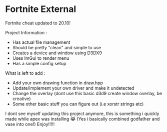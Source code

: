 # Fortnite External

Fortnite cheat updated to 20.10!

Project Information :
- Has actual file management
- Should be pretty "clean" and simple to use
- Creates a device and window using D3DX9
- Uses ImGui to render menu
- Has a simple config setup

What is left to add :
- Add your own drawing function in draw.hpp
- Update/implement your own driver and make it undetected
- Change the overlay (dont use this basic d3d9 create window overlay, be creative)
- Some other basic stuff you can figure out (i.e xorstr strings etc)

I dont see myself updating this project anymore, this is something i quickly made while apex was installing 😹
(Yes i basically combined godfather and vase into one!)
Enjoy!!!!!

